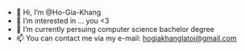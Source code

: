 - 👋 Hi, I’m @Ho-Gia-Khang
- 👀 I’m interested in ... you <3
- 🌱 I’m currently persuing computer science bachelor degree
- 📫 You can contact me via my e-mail: hogiakhanglatoi@gmail.com

<!---
Ho-Gia-Khang/Ho-Gia-Khang is a ✨ special ✨ repository because its `README.md` (this file) appears on your GitHub profile.
You can click the Preview link to take a look at your changes.
--->
